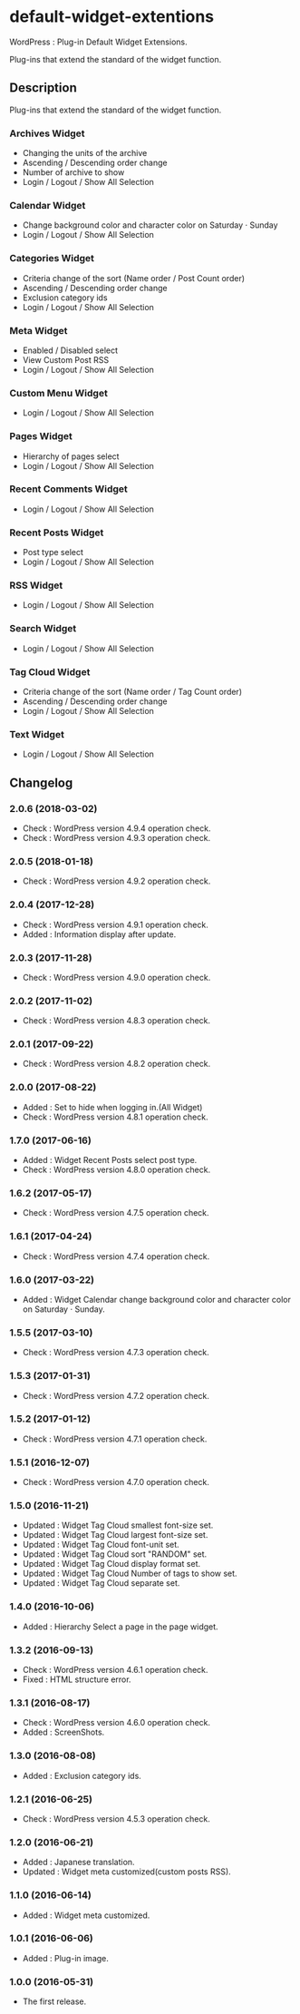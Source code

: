 # default-widget-extentions
WordPress : Plug-in Default Widget Extensions. 

Plug-ins that extend the standard of the widget function.

## Description

Plug-ins that extend the standard of the widget function.

### Archives Widget

- Changing the units of the archive
- Ascending / Descending order change
- Number of archive to show
- Login / Logout / Show All Selection

### Calendar Widget

- Change background color and character color on Saturday · Sunday
- Login / Logout / Show All Selection

### Categories Widget

- Criteria change of the sort (Name order / Post Count order)
- Ascending / Descending order change
- Exclusion category ids
- Login / Logout / Show All Selection

### Meta Widget

- Enabled / Disabled select
- View Custom Post RSS
- Login / Logout / Show All Selection

### Custom Menu Widget

- Login / Logout / Show All Selection

### Pages Widget

- Hierarchy of pages select
- Login / Logout / Show All Selection

### Recent Comments Widget

- Login / Logout / Show All Selection

### Recent Posts Widget

- Post type select
- Login / Logout / Show All Selection

### RSS Widget

- Login / Logout / Show All Selection

### Search Widget

- Login / Logout / Show All Selection

### Tag Cloud Widget

- Criteria change of the sort (Name order / Tag Count order)
- Ascending / Descending order change
- Login / Logout / Show All Selection

### Text Widget

- Login / Logout / Show All Selection

## Changelog

### 2.0.6 (2018-03-02)
- Check : WordPress version 4.9.4 operation check.
- Check : WordPress version 4.9.3 operation check.

### 2.0.5 (2018-01-18)
- Check : WordPress version 4.9.2 operation check.

### 2.0.4 (2017-12-28)
- Check : WordPress version 4.9.1 operation check.
- Added : Information display after update.

### 2.0.3 (2017-11-28)
- Check : WordPress version 4.9.0 operation check.

### 2.0.2 (2017-11-02)
- Check : WordPress version 4.8.3 operation check.

### 2.0.1 (2017-09-22)
- Check : WordPress version 4.8.2 operation check.

### 2.0.0 (2017-08-22)
- Added : Set to hide when logging in.(All Widget)
- Check : WordPress version 4.8.1 operation check.

### 1.7.0 (2017-06-16)
- Added : Widget Recent Posts select post type.
- Check : WordPress version 4.8.0 operation check.

### 1.6.2 (2017-05-17)
- Check : WordPress version 4.7.5 operation check.

### 1.6.1 (2017-04-24)
- Check : WordPress version 4.7.4 operation check.

### 1.6.0 (2017-03-22)
- Added : Widget Calendar change background color and character color on Saturday · Sunday.

### 1.5.5 (2017-03-10)
- Check : WordPress version 4.7.3 operation check.

### 1.5.3 (2017-01-31)
- Check : WordPress version 4.7.2 operation check.

### 1.5.2 (2017-01-12)
- Check : WordPress version 4.7.1 operation check.

### 1.5.1 (2016-12-07)
- Check : WordPress version 4.7.0 operation check.

### 1.5.0 (2016-11-21)
- Updated : Widget Tag Cloud smallest font-size set.
- Updated : Widget Tag Cloud largest font-size set.
- Updated : Widget Tag Cloud font-unit set.
- Updated : Widget Tag Cloud sort "RANDOM" set.
- Updated : Widget Tag Cloud display format set.
- Updated : Widget Tag Cloud Number of tags to show set.
- Updated : Widget Tag Cloud separate set.

### 1.4.0 (2016-10-06)
- Added : Hierarchy Select a page in the page widget.

### 1.3.2 (2016-09-13)
- Check : WordPress version 4.6.1 operation check.
- Fixed : HTML structure error.

### 1.3.1 (2016-08-17)
- Check : WordPress version 4.6.0 operation check.
- Added : ScreenShots.

### 1.3.0 (2016-08-08)
- Added : Exclusion category ids.

### 1.2.1 (2016-06-25)
- Check : WordPress version 4.5.3 operation check.

### 1.2.0 (2016-06-21)

- Added : Japanese translation.
- Updated : Widget meta customized(custom posts RSS).

### 1.1.0 (2016-06-14)

- Added : Widget meta customized.

### 1.0.1 (2016-06-06)

- Added : Plug-in image.

### 1.0.0 (2016-05-31)

- The first release.